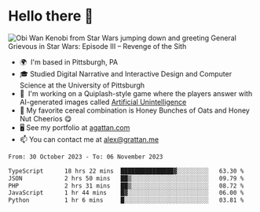 <!--
**GameDog9988/GameDog9988** is a ✨ _special_ ✨ repository because its `README.md` (this file) appears on your GitHub profile.

Here are some ideas to get you started:

- 🔭 I’m currently working on ...
- 🌱 I’m currently learning ...
- 👯 I’m looking to collaborate on ...
- 🤔 I’m looking for help with ...
- 💬 Ask me about ...
- 📫 How to reach me: ...
- 😄 Pronouns: ...
- ⚡ Fun fact: ...
-->



Hello there 👋
==================================

![Obi Wan Kenobi from Star Wars jumping down and greeting General Grievous in Star Wars: Episode III – Revenge of the Sith](https://github.com/agrattan0820/agrattan0820/assets/51346343/689e56eb-29be-46a5-a079-28ea727b5f7e)


- 🌍  I'm based in Pittsburgh, PA
- 🎓  Studied Digital Narrative and Interactive Design and Computer Science at the University of Pittsburgh
- 👾  I'm working on a Quiplash-style game where the players answer with AI-generated images called [Artificial Unintelligence](https://github.com/agrattan0820/artificial-unintelligence)
- 🥣  My favorite cereal combination is Honey Bunches of Oats and Honey Nut Cheerios 😋
- 🖥️  See my portfolio at [agattan.com](http://agrattan.com/)
- 📫  You can contact me at [alex@grattan.me](mailto:alex@grattan.me)

<!--START_SECTION:waka-->

```txt
From: 30 October 2023 - To: 06 November 2023

TypeScript      18 hrs 22 mins  ███████████████▓░░░░░░░░░   63.30 %
JSON            2 hrs 50 mins   ██▒░░░░░░░░░░░░░░░░░░░░░░   09.79 %
PHP             2 hrs 31 mins   ██▒░░░░░░░░░░░░░░░░░░░░░░   08.72 %
JavaScript      1 hr 44 mins    █▓░░░░░░░░░░░░░░░░░░░░░░░   06.00 %
Python          1 hr 6 mins     █░░░░░░░░░░░░░░░░░░░░░░░░   03.81 %
```

<!--END_SECTION:waka-->
